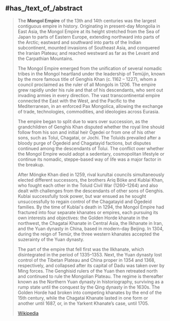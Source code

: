 ﻿---
aliases:
- "Mongol Empire"
has_id_wikidata: Q12557
has_part_s_:
- "[[_Standards/WikiData/WD~Golden Horde,79965]]"
- '[[_Standards/WikiData/WD~Ilkhanate,178084]]'
- "[[_Standards/WikiData/WD~House of Ögedei,294652]]"
- "[[_Standards/WikiData/WD~Chagatai Khanate,487829]]"
- "[[_Standards/WikiData/WD~Yuan dynasty,7313]]"
legislative_body: '[[_Standards/WikiData/WD~Kurultai,136649]]'
religion_or_worldview:
- '[[_Standards/WikiData/WD~Nestorianism,168414]]'
- '[[_Standards/WikiData/WD~Tengrism,837605]]'
- '[[_Standards/WikiData/WD~Islam,432]]'
- '[[_Standards/WikiData/WD~Buddhism,748]]'
- '[[_Standards/WikiData/WD~shamanism,42042]]'
office_held_by_head_of_state: '[[_Standards/WikiData/WD~khagan,187878]]'
capital:
- '[[_Standards/WikiData/WD~Xanadu,471765]]'
- '[[_Standards/WikiData/WD~Avarga,4827751]]'
- '[[_Standards/WikiData/WD~Khanbaliq,101186473]]'
- '[[_Standards/WikiData/WD~Karakorum,62677]]'
basic_form_of_government:
- "[[_Standards/WikiData/WD~elective monarchy,584683]]"
- "[[_Standards/WikiData/WD~hereditary monarchy,849242]]"
described_by_source: "[[_Standards/WikiData/WD~Brockhaus and Efron Encyclopedic Dictionary,602358]]"
replaces:
- "[[_Standards/WikiData/WD~Qara Khitai,862304]]"
- "[[_Standards/WikiData/WD~Nizari Ismaili state,6563843]]"
- "[[_Standards/WikiData/WD~Jin dynasty,5066]]"
- "[[_Standards/WikiData/WD~Western Xia,7427]]"
language_used: "[[_Standards/WikiData/WD~Middle Chinese,2016252]]"
instance_of: "[[_Standards/WikiData/WD~historical country,3024240]]"
has_seal_badge_or_sigil: "[[_Standards/WikiData/WD~Imperial Seal of Mongolia,3874663]]"
currency: '[[_Standards/WikiData/WD~balysh,4077050]]'
topic_s_main_Wikimedia_portal: '[[_Standards/WikiData/WD~Q42351369,42351369]]'
flag: "[[_Standards/WikiData/WD~Flag of the Mongol Empire,65406099]]"
inception: "1206-01-01T00:00:00Z"
has_time_started: "1206-01-01T00:00:00Z"
seal_image: "http://commons.wikimedia.org/wiki/Special:FilePath/Imperial%20Seal%20of%20the%20Mongols%201246.svg"
head_of_state:
- "[[_Standards/WikiData/WD~Genghis Khan,720]]"
- "[[_Standards/WikiData/WD~Ögedei Khan,7519]]"
- "[[_Standards/WikiData/WD~Kublai Khan,7523]]"
- "[[_Standards/WikiData/WD~Güyük Khan,7520]]"
- "[[_Standards/WikiData/WD~Möngke Khan,7521]]"
- "[[_Standards/WikiData/WD~Toghon Temür,8666]]"
continent: '[[_Standards/WikiData/WD~Eurasia,5401]]'
replaced_by: "[[_Standards/WikiData/WD~Ming dynasty,9903]]"
area:
- 4000000
- 12000000
- 24000000
- 23500000
population: 160000000
different_from: "[[_Standards/WikiData/WD~Mughal Empire,33296]]"
official_language: '[[_Standards/WikiData/WD~Mongolic,33750]]'
locator_map_image: "http://commons.wikimedia.org/wiki/Special:FilePath/Mongol%20Empire%20%28greatest%20extent%29.svg"
page_banner: "http://commons.wikimedia.org/wiki/Special:FilePath/Mongol%20Empire%20banner%20Painting.jpeg"
Wolfram_Language_entity_code: "Entity[\"HistoricalCountry\", \"MongolEmpire\"]"
Commons_category: "Mongol Empire"
native_label: "Их Монгол улс"
official_name: "Их Монгол улс"
dissolved_abolished_or_demolished_date: "1368-01-01T00:00:00Z"
has_time_stopped: "1368-01-01T00:00:00Z"
---

## #has_/text_of_/abstract 

> The **Mongol Empire** of the 13th and 14th centuries was the largest contiguous empire in history. Originating in present-day Mongolia in East Asia, the Mongol Empire at its height stretched from the Sea of Japan to parts of Eastern Europe, extending northward into parts of the Arctic; eastward and southward into parts of the Indian subcontinent, mounted invasions of Southeast Asia, and conquered the Iranian Plateau; and reached westward as far as the Levant and the Carpathian Mountains.
>
> The Mongol Empire emerged from the unification of several nomadic tribes in the Mongol heartland under the leadership of Temüjin, known by the more famous title of Genghis Khan (c. 1162 – 1227), whom a council proclaimed as the ruler of all Mongols in 1206. The empire grew rapidly under his rule and that of his descendants, who sent out invading armies in every direction. The vast transcontinental empire connected the East with the West, and the Pacific to the Mediterranean, in an enforced Pax Mongolica, allowing the exchange of trade, technologies, commodities, and ideologies across Eurasia.
>
> The empire began to split due to wars over succession, as the grandchildren of Genghis Khan disputed whether the royal line should follow from his son and initial heir Ögedei or from one of his other sons, such as Tolui, Chagatai, or Jochi. The Toluids prevailed after a bloody purge of Ögedeid and Chagatayid factions, but disputes continued among the descendants of Tolui. The conflict over whether the Mongol Empire would adopt a sedentary, cosmopolitan lifestyle or continue its nomadic, steppe-based way of life was a major factor in the breakup.
>
> After Möngke Khan died in 1259, rival kurultai councils simultaneously elected different successors, the brothers Ariq Böke and Kublai Khan, who fought each other in the Toluid Civil War (1260–1264) and also dealt with challenges from the descendants of other sons of Genghis. Kublai successfully took power, but war ensued as he sought unsuccessfully to regain control of the Chagatayid and Ögedeid families. By the time of Kublai's death in 1294, the Mongol Empire had fractured into four separate khanates or empires, each pursuing its own interests and objectives: the Golden Horde khanate in the northwest, the Chagatai Khanate in Central Asia, the Ilkhanate in Iran, and the Yuan dynasty in China, based in modern-day Beijing. In 1304, during the reign of Temür, the three western khanates accepted the suzerainty of the Yuan dynasty.
>
> The part of the empire that fell first was the Ilkhanate, which disintegrated in the period of 1335–1353. Next, the Yuan dynasty lost control of the Tibetan Plateau and China proper in 1354 and 1368, respectively, and collapsed after its capital of Dadu was taken over by Ming forces. The Genghisid rulers of the Yuan then retreated north and continued to rule the Mongolian Plateau. The regime is thereafter known as the Northern Yuan dynasty in historiography, surviving as a rump state until the conquest by the Qing dynasty in the 1630s. The Golden Horde had broken into competing khanates by the end of the 15th century, while the Chagatai Khanate lasted in one form or another until 1687, or, in the Yarkent Khanate’s case, until 1705.
>
> [Wikipedia](https://en.wikipedia.org/wiki/Mongol%20Empire) 


